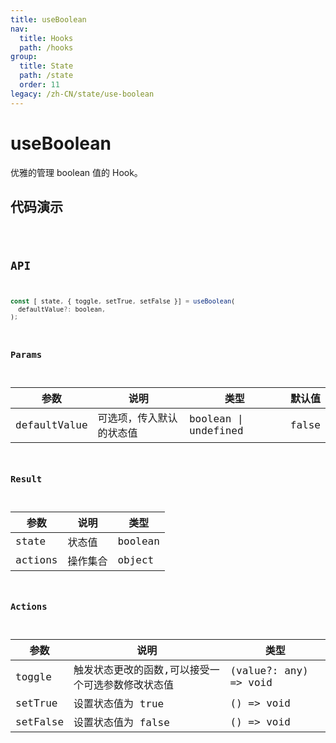```yaml
---
title: useBoolean
nav:
  title: Hooks
  path: /hooks
group:
  title: State
  path: /state
  order: 11
legacy: /zh-CN/state/use-boolean
---
```


# useBoolean

优雅的管理 boolean 值的 Hook。

## 代码演示

<code src="./demo/demo1.tsx" />

## API

```javascript
const [ state, { toggle, setTrue, setFalse }] = useBoolean(
  defaultValue?: boolean,
);
```

### Params

| 参数    | 说明                                         | 类型                   | 默认值 |
|---------|----------------------------------------------|------------------------|--------|
| defaultValue | 可选项，传入默认的状态值  | boolean \| undefined | false      |


### Result

| 参数     | 说明                                 | 类型                 |
|----------|--------------------------------------|----------------------|
| state  | 状态值                         | boolean              |
| actions | 操作集合 | object |

### Actions

| 参数     | 说明                                 | 类型                 |
|----------|--------------------------------------|----------------------|
| toggle | 触发状态更改的函数,可以接受一个可选参数修改状态值 | (value?: any) => void |
| setTrue | 设置状态值为 true | () => void |
| setFalse | 设置状态值为 false | () => void |
